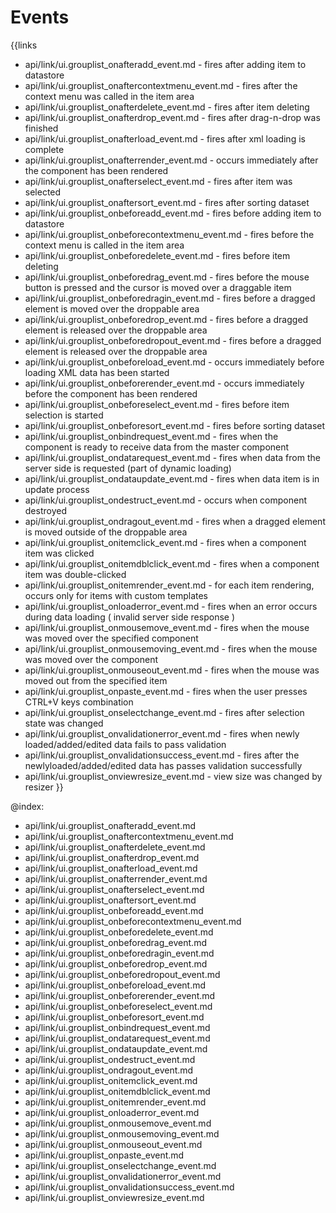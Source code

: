 
Events
=======

{{links
- api/link/ui.grouplist_onafteradd_event.md - fires after adding item to datastore
- api/link/ui.grouplist_onaftercontextmenu_event.md - fires after the context menu was called in the item area
- api/link/ui.grouplist_onafterdelete_event.md - fires after item deleting
- api/link/ui.grouplist_onafterdrop_event.md - fires after drag-n-drop was finished
- api/link/ui.grouplist_onafterload_event.md - fires after xml loading is complete
- api/link/ui.grouplist_onafterrender_event.md - occurs immediately after the component has been rendered
- api/link/ui.grouplist_onafterselect_event.md - fires after item was selected
- api/link/ui.grouplist_onaftersort_event.md - fires after sorting dataset
- api/link/ui.grouplist_onbeforeadd_event.md - fires before adding item to datastore
- api/link/ui.grouplist_onbeforecontextmenu_event.md - fires before the context menu is called in the item area
- api/link/ui.grouplist_onbeforedelete_event.md - fires before item deleting
- api/link/ui.grouplist_onbeforedrag_event.md - fires before the mouse button is pressed and the cursor is moved over a draggable item
- api/link/ui.grouplist_onbeforedragin_event.md - fires before a dragged element is moved over the droppable area
- api/link/ui.grouplist_onbeforedrop_event.md - fires before a dragged element is released over the droppable area
- api/link/ui.grouplist_onbeforedropout_event.md - fires before a dragged element is released over the droppable area
- api/link/ui.grouplist_onbeforeload_event.md - occurs immediately before loading XML data has been started
- api/link/ui.grouplist_onbeforerender_event.md - occurs immediately before the component has been rendered
- api/link/ui.grouplist_onbeforeselect_event.md - fires before item selection is started
- api/link/ui.grouplist_onbeforesort_event.md - fires before sorting dataset
- api/link/ui.grouplist_onbindrequest_event.md - fires when the component is ready to receive data from the master component
- api/link/ui.grouplist_ondatarequest_event.md - fires when data from the server side is requested (part of dynamic loading)
- api/link/ui.grouplist_ondataupdate_event.md - fires when data item is in update process
- api/link/ui.grouplist_ondestruct_event.md - occurs when component destroyed
- api/link/ui.grouplist_ondragout_event.md - fires when a dragged element is moved outside of the droppable area
- api/link/ui.grouplist_onitemclick_event.md - fires when a component item was clicked
- api/link/ui.grouplist_onitemdblclick_event.md - fires when a component item was double-clicked
- api/link/ui.grouplist_onitemrender_event.md - for each item rendering, occurs only for items with custom templates
- api/link/ui.grouplist_onloaderror_event.md - fires when an error occurs during data loading ( invalid server side response )
- api/link/ui.grouplist_onmousemove_event.md - fires when the mouse was moved over the specified component
- api/link/ui.grouplist_onmousemoving_event.md - fires when the mouse was moved over the component
- api/link/ui.grouplist_onmouseout_event.md - fires when the mouse was moved out from the specified item
- api/link/ui.grouplist_onpaste_event.md - fires when the user presses CTRL+V keys combination
- api/link/ui.grouplist_onselectchange_event.md - fires after selection state was changed
- api/link/ui.grouplist_onvalidationerror_event.md - fires when newly loaded/added/edited data fails to pass validation
- api/link/ui.grouplist_onvalidationsuccess_event.md - fires after the newlyloaded/added/edited data has passes validation successfully
- api/link/ui.grouplist_onviewresize_event.md - view size was changed by resizer
}}

@index:
- api/link/ui.grouplist_onafteradd_event.md
- api/link/ui.grouplist_onaftercontextmenu_event.md
- api/link/ui.grouplist_onafterdelete_event.md
- api/link/ui.grouplist_onafterdrop_event.md
- api/link/ui.grouplist_onafterload_event.md
- api/link/ui.grouplist_onafterrender_event.md
- api/link/ui.grouplist_onafterselect_event.md
- api/link/ui.grouplist_onaftersort_event.md
- api/link/ui.grouplist_onbeforeadd_event.md
- api/link/ui.grouplist_onbeforecontextmenu_event.md
- api/link/ui.grouplist_onbeforedelete_event.md
- api/link/ui.grouplist_onbeforedrag_event.md
- api/link/ui.grouplist_onbeforedragin_event.md
- api/link/ui.grouplist_onbeforedrop_event.md
- api/link/ui.grouplist_onbeforedropout_event.md
- api/link/ui.grouplist_onbeforeload_event.md
- api/link/ui.grouplist_onbeforerender_event.md
- api/link/ui.grouplist_onbeforeselect_event.md
- api/link/ui.grouplist_onbeforesort_event.md
- api/link/ui.grouplist_onbindrequest_event.md
- api/link/ui.grouplist_ondatarequest_event.md
- api/link/ui.grouplist_ondataupdate_event.md
- api/link/ui.grouplist_ondestruct_event.md
- api/link/ui.grouplist_ondragout_event.md
- api/link/ui.grouplist_onitemclick_event.md
- api/link/ui.grouplist_onitemdblclick_event.md
- api/link/ui.grouplist_onitemrender_event.md
- api/link/ui.grouplist_onloaderror_event.md
- api/link/ui.grouplist_onmousemove_event.md
- api/link/ui.grouplist_onmousemoving_event.md
- api/link/ui.grouplist_onmouseout_event.md
- api/link/ui.grouplist_onpaste_event.md
- api/link/ui.grouplist_onselectchange_event.md
- api/link/ui.grouplist_onvalidationerror_event.md
- api/link/ui.grouplist_onvalidationsuccess_event.md
- api/link/ui.grouplist_onviewresize_event.md


